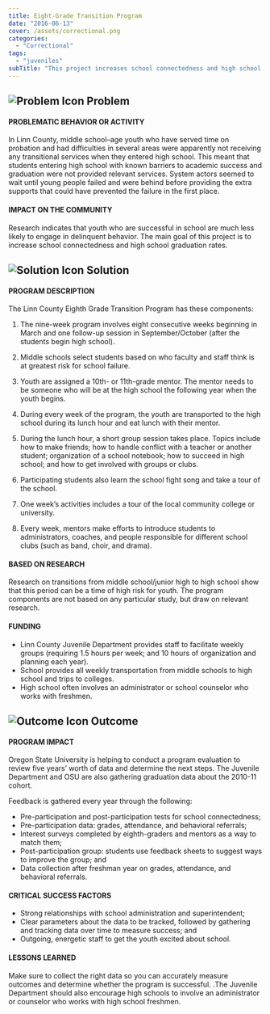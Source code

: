 ```yaml
---
title: Eight-Grade Transition Program
date: "2016-06-13"
cover: /assets/correctional.png
categories:
  - "Correctional"
tags:
  - "juveniles"
subTitle: "This project increases school connectedness and high school graduation rates in order to reduce juvenile recidivism."
---
```

## ![Problem Icon](https://github.com/google/material-design-icons/raw/master/alert/1x_web/ic_error_outline_black_48dp.png "Problem") Problem

#### PROBLEMATIC BEHAVIOR OR ACTIVITY

In Linn County, middle school–age youth who have served time on probation and had difficulties in several areas were apparently not receiving any transitional services when they entered high school. This meant that students entering high school with known barriers to academic success and graduation were not provided relevant services. System actors seemed to wait until young people failed and were behind before providing the extra supports that could have prevented the failure in the first place.

#### IMPACT ON THE COMMUNITY

Research indicates that youth who are successful in school are much less likely to engage in delinquent behavior. The main goal of this project is to increase school connectedness and high school graduation rates.

## ![Solution Icon](https://github.com/google/material-design-icons/raw/master/action/1x_web/ic_lightbulb_outline_black_48dp.png "Solution") Solution

#### PROGRAM DESCRIPTION

The Linn County Eighth Grade Transition Program has these components:

1. The nine-week program involves eight consecutive weeks beginning in March and one follow-up session in September/October (after the students begin high school).

2. Middle schools select students based on who faculty and staff think is at greatest risk for school failure.

3. Youth are assigned a 10th- or 11th-grade mentor. The mentor needs to be someone who will be at the high school the following year when the youth begins.

4. During every week of the program, the youth are transported to the high school during its lunch hour and eat lunch with their mentor.

5. During the lunch hour, a short group session takes place. Topics include how to make friends; how to handle conflict with a teacher or another student; organization of a school notebook; how to succeed in high school; and how to get involved with groups or clubs. 

6. Participating students also learn the school fight song and take a tour of the school.

7. One week’s activities includes a tour of the local community college or university.

8. Every week, mentors make efforts to introduce students to administrators, coaches, and people responsible for different school clubs (such as band, choir, and drama).

#### BASED ON RESEARCH

Research on transitions from middle school/junior high to high school show that this period can be a time of high risk for youth. The program components are not based on any particular study, but draw on relevant research.

#### FUNDING

* Linn County Juvenile Department provides staff to facilitate weekly groups (requiring 1.5 hours per week; and 10 hours of organization and planning each year).
* School provides all weekly transportation from middle schools to high school and trips to colleges.
* High school often involves an administrator or school counselor who works with freshmen.

## ![Outcome Icon](https://github.com/google/material-design-icons/raw/master/action/1x_web/ic_view_list_black_48dp.png "Outcome") Outcome

#### PROGRAM IMPACT

Oregon State University is helping to conduct a program evaluation to review five years’ worth of data and determine the next steps. The Juvenile Department and OSU are also gathering graduation data about the 2010-11 cohort.

Feedback is gathered every year through the following:

* Pre-participation and post-participation tests for school connectedness;
* Pre-participation data: grades, attendance, and behavioral referrals;
* Interest surveys completed by eighth-graders and mentors as a way to match them;
* Post-participation group: students use feedback sheets to suggest ways to improve the group; and
* Data collection after freshman year on grades, attendance, and behavioral referrals.

#### CRITICAL SUCCESS FACTORS

* Strong relationships with school administration and superintendent;
* Clear parameters about the data to be tracked, followed by gathering and tracking data over time to measure success; and
* Outgoing, energetic staff to get the youth excited about school.

#### LESSONS LEARNED

Make sure to collect the right data so you can accurately measure outcomes and determine whether the program is successful. .The Juvenile Department should also encourage high schools to involve an administrator or counselor who works with high school freshmen.
